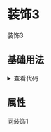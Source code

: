<!-- 加载 demo 组件 start -->
<script setup>
import demo from './demo.vue'
</script>
<!-- 加载 demo 组件 end -->

<!-- 正文开始 -->

# 装饰3

装饰3

## 基础用法
<demo />
<details>
<summary>查看代码</summary>

<<< @/Decoration/Decoration3/demo.vue

</details>

## 属性
同装饰1